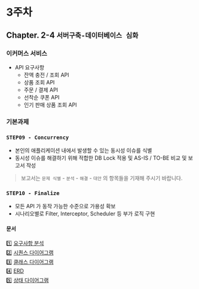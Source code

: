 # 3주차
## Chapter. 2-4 `서버구축-데이터베이스 심화`
### 이커머스 서비스
- API 요구사항
  - 잔액 충전 / 조회 API
  - 상품 조회 API
  - 주문 / 결제 API
  - 선착순 쿠폰 API
  - 인기 판매 상품 조회 API
  
### 기본과제
### **`STEP09 - Concurrency`**

- 본인의 애플리케이션 내에서 발생할 수 있는 동시성 이슈를 식별
- 동시성 이슈를 해결하기 위해 적합한 DB Lock 적용 및 AS-IS / TO-BE 비교 및 보고서 작성

> 보고서는 `문제 식별` - `분석` - `해결` - `대안` 의 항목들을 기재해 주시기 바랍니다.
>

### **`STEP10 - Finalize`**

- 모든 API 가 동작 가능한 수준으로 가용성 확보
- 시나리오별로 Filter, Interceptor, Scheduler 등 부가 로직 구현

#### 문서
1️⃣ [요구사항 분석](./docs/요구사항%20분석.md)  
2️⃣ [시퀀스 다이어그램](./docs/시퀌스%20다이어그램.md)  
3️⃣ [클래스 다이어그램](./docs/클래스%20다이어그램.md)  
4️⃣ [ERD](./docs/ERD.md)  
5️⃣ [상태 다이어그램](./docs/상태%20다이어그램.md)  